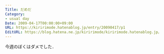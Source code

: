 ```yaml
---
Title: だめだ
Category:
- usual day
Date: 2009-04-17T00:00:00+09:00
URL: https://kiririmode.hatenablog.jp/entry/20090417/p1
EditURL: https://blog.hatena.ne.jp/kiririmode/kiririmode.hatenablog.jp/atom/entry/8454420450078213217
---
```



今週のぼくはダメでした．
